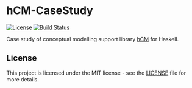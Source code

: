 # hCM-CaseStudy

[![License](https://img.shields.io/badge/license-MIT-blue.svg)](LICENSE)
[![Build Status](https://travis-ci.org/MarekSuchanek/hCM-CaseStudy.svg?branch=master)](https://travis-ci.org/MarekSuchanek/hCM-CaseStudy)

Case study of conceptual modelling support library [hCM](https://github.com/MarekSuchanek/hCM) for Haskell.


## License

This project is licensed under the MIT license - see the [LICENSE](LICENSE) file for more details.
